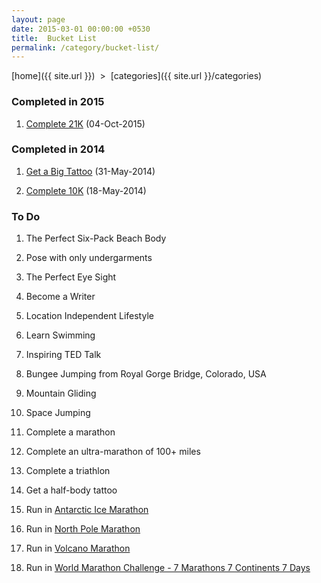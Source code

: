 ```yaml
---
layout: page
date: 2015-03-01 00:00:00 +0530
title:  Bucket List
permalink: /category/bucket-list/
---
```

 
[home]({{ site.url }}) &nbsp;&gt;&nbsp; [categories]({{ site.url }}/categories)  

### Completed in 2015  

<ol>
  <li><p><a href="{{site.img-path}}/bucketlist/2015-coimbatore-marathon-21k.jpg">Complete 21K</a> (04-Oct-2015)</p></li>
</ol>  

### Completed in 2014  

<ol>
  <li><p><a href="{{site.img-path}}/bucketlist/beauty-and-the-beast-tattoo.jpg">Get a Big Tattoo</a> (31-May-2014)</p></li>
  <li><p><a href="{{site.img-path}}/bucketlist/2014-tcs-10k.jpg">Complete 10K</a> (18-May-2014)</p></li>
</ol>  

### To Do
<ol>
  <li><p>The Perfect Six-Pack Beach Body</p></li>
  <li><p>Pose with only undergarments</p></li>
  <li><p>The Perfect Eye Sight</p></li>
  <li><p>Become a Writer</p></li>
  <li><p>Location Independent Lifestyle</p></li>
  <li><p>Learn Swimming</p></li>
  <li><p>Inspiring TED Talk</p></li>
  <li><p>Bungee Jumping from Royal Gorge Bridge, Colorado, USA</p></li>
  <li><p>Mountain Gliding</p></li>
  <li><p>Space Jumping</p></li>
  <li><p>Complete a marathon</p></li>
  <li><p>Complete an ultra-marathon of 100+ miles</p></li>
  <li><p>Complete a triathlon</p></li>
  <li><p>Get a half-body tattoo</p></li>
  <li><p>Run in <a href="http://www.icemarathon.com/">Antarctic Ice Marathon</a></p></li>
  <li><p>Run in <a href="http://www.npmarathon.com/">North Pole Marathon</a></p></li>
  <li><p>Run in <a href="http://www.volcanomarathon.com/">Volcano Marathon</a></p></li>
  <li><p>Run in <a href="http://www.worldmarathonchallenge.com/">World Marathon Challenge - 7 Marathons 7 Continents 7 Days</a></p></li>
</ol>  

